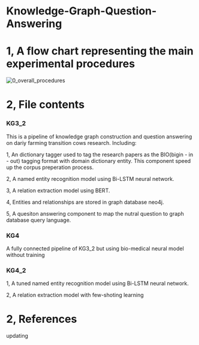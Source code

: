 # Knowledge-Graph-Question-Answering

# 1, A flow chart representing the main experimental procedures

![0_overall_procedures](https://user-images.githubusercontent.com/77312114/156826689-6c272c00-cd66-4c28-9b0e-a3bfa9e03623.png)

# 2, File contents

### KG3_2  

This is a pipeline of knowledge graph construction and question answering on dariy farming transition cows research. Including:

1, An dictionary tagger used to tag the research papers as the BIO(bigin - in - out) tagging format with domain dictionary entity. This component speed up the corpus preperation process.

2, A named entity recognition model using Bi-LSTM neural network. 

3, A relation extraction model using BERT. 

4, Entities and relationships are stored in graph database neo4j.

5, A quesiton answering component to map the nutral question to graph database query language.

### KG4 

A fully connected pipeline of KG3_2 but using bio-medical neural model without training

### KG4_2 

1, A tuned named entity recognition model using Bi-LSTM neural network. 

2, A relation extraction model with few-shoting learning

# 2, References

updating
